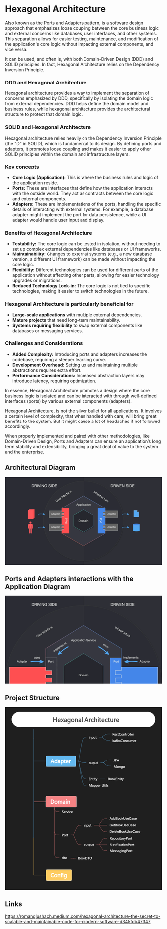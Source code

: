 # Hexagonal Architecture
Also known as the Ports and Adapters pattern, is a software design approach that emphasizes loose coupling between the core business logic and external concerns like databases, user interfaces, and other systems. This separation allows for easier testing, maintenance, and modification of the application's core logic without impacting external components, and vice versa.

It can be used, and often is, with both Domain-Driven Design (DDD) and SOLID principles. In fact, Hexagonal Architecture relies on the Dependency Inversion Principle.

### DDD and Hexagonal Architecture
Hexagonal architecture provides a way to implement the separation of concerns emphasized by DDD, specifically by isolating the domain logic from external dependencies. DDD helps define the domain model and business rules, while hexagonal architecture provides the architectural structure to protect that domain logic.

### SOLID and Hexagonal Architecture
Hexagonal architecture relies heavily on the Dependency Inversion Principle (the "D" in SOLID), which is fundamental to its design. By defining ports and adapters, it promotes loose coupling and makes it easier to apply other SOLID principles within the domain and infrastructure layers.

### Key concepts
- **Core Logic (Application):**
This is where the business rules and logic of the application reside.
- **Ports:**
These are interfaces that define how the application interacts with the outside world. They act as contracts between the core logic and external components.
- **Adapters:**
These are implementations of the ports, handling the specific details of interacting with external systems. For example, a database adapter might implement the port for data persistence, while a UI adapter would handle user input and display.

### Benefits of Hexagonal Architecture
- **Testability:**
The core logic can be tested in isolation, without needing to set up complex external dependencies like databases or UI frameworks.
- **Maintainability:**
Changes to external systems (e.g., a new database version, a different UI framework) can be made without impacting the core logic.
- **Flexibility:**
Different technologies can be used for different parts of the application without affecting other parts, allowing for easier technology upgrades or migrations.
- **Reduced Technology Lock-in:**
The core logic is not tied to specific technologies, making it easier to switch technologies in the future.

### Hexagonal Architecture is particularly beneficial for
- **Large-scale applications** with multiple external dependencies.
- **Mature projects** that need long-term maintainability.
- **Systems requiring flexibility** to swap external components like databases or messaging services.

### Challenges and Considerations
- **Added Complexity:** Introducing ports and adapters increases the codebase, requiring a steeper learning curve.
- **Development Overhead:** Setting up and maintaining multiple abstractions requires extra effort.
- **Performance Considerations:** Increased abstraction layers may introduce latency, requiring optimization.

In essence, Hexagonal Architecture promotes a design where the core business logic is isolated and can be interacted with through well-defined interfaces (ports) by various external components (adapters).

Hexagonal Architecture, is not the silver bullet for all applications. It involves a certain level of complexity, that when handled with care, will bring great benefits to the system. But it might cause a lot of headaches if not followed accordingly.

When properly implemented and paired with other methodologies, like Domain-Driven Design, Ports and Adapters can ensure an application’s long term stability and extensibility, bringing a great deal of value to the system and the enterprise.

## Architectural Diagram
![HexArchDiagram.png](src/main/resources/img/HexArchDiagram.png)
## Ports and Adapters interactions with the Application Diagram
![HexArchPortsAndAdaptersFlows.png](src/main/resources/img/HexArchPortsAndAdaptersFlows.png)
## Project Structure
![ProjectStructure.png](src/main/resources/img/ProjectStructure.png)

## Links
https://romanglushach.medium.com/hexagonal-architecture-the-secret-to-scalable-and-maintainable-code-for-modern-software-d345fdb47347

